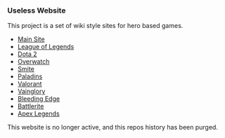 <h3>Useless Website</h3>
<p>This project is a set of wiki style sites for hero based games.</p>
<ul>
  <li><a href="https://www.useless.wiki">Main Site</a></li>
  <li><a href="https://lol.useless.wiki">League of Legends</a></li>
  <li><a href="https://dota2.useless.wiki">Dota 2</a></li>
  <li><a href="https://overwatch.useless.wiki">Overwatch</a></li>
  <li><a href="https://smite.useless.wiki">Smite</a></li>
  <li><a href="https://paladins.useless.wiki">Paladins</a></li>
  <li><a href="https://valorant.useless.wiki">Valorant</a></li>
  <li><a href="https://vainglory.useless.wiki">Vainglory</a></li>
  <li><a href="https://be.useless.wiki">Bleeding Edge</a></li>
  <li><a href="https://battlerite.useless.wiki">Battlerite</a></li>
  <li><a href="https://apex.useless.wiki">Apex Legends</a></li>
</ul>

<p>This website is no longer active, and this repos history has been purged.</p>
